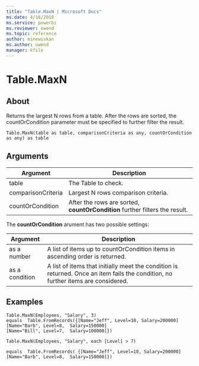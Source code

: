```yaml
---
title: "Table.MaxN | Microsoft Docs"
ms.date: 4/16/2018
ms.service: powerbi
ms.reviewer: owend
ms.topic: reference
author: minewiskan
ms.author: owend
manager: kfile
---
```

# Table.MaxN

  
## About  
Returns the largest N rows from a table. After the rows are sorted, the countOrCondition parameter must be specified to further filter the result.  
  
```  
Table.MaxN(table as table, comparisonCriteria as any, countOrCondition as any) as table  
```  
  
## Arguments  
  
|Argument|Description|  
|------------|---------------|  
|table|The Table to check.|  
|comparisonCriteria|Largest N rows comparison criteria.|  
|countOrCondition|After the rows are sorted, **countOrCondition** further filters the result.|  
  
The **countOrCondition** arument has two possible settings:  
  
|Argument|Description|  
|------------|---------------|  
|as a number|A list of items up to countOrCondition items in ascending order is returned.|  
|as a condition|A list of items that initially meet the condition is returned. Once an item fails the condition, no further items are considered.|  
  
## Examples  
  
```  
Table.MaxN(Employees, "Salary", 3)   
equals  Table.FromRecords({[Name="Jeff", Level=10, Salary=200000]   
[Name="Barb", Level=8,  Salary=150000]   
[Name="Bill", Level=7,  Salary=100000]})  
```  
  
```  
Table.MaxN(Employees, "Salary", each [Level] > 7)  
  
equals  Table.FromRecords( {[Name="Jeff", Level=10, Salary=200000]   
[Name="Barb", Level=8,  Salary=150000]})  
```  
